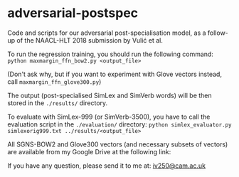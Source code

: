 # adversarial-postspec
Code and scripts for our adversarial post-specialisation model, as a follow-up of the NAACL-HLT 2018 submission by Vulić et al.

To run the regression training, you should run the following command:
`python maxmargin_ffn_bow2.py <output_file>`

(Don't ask why, but if you want to experiment with Glove vectors instead, call `maxmargin_ffn_glove300.py`)

The output (post-specialised SimLex and SimVerb words) will be then stored in the `./results/` directory.

To evaluate with SimLex-999 (or SimVerb-3500), you have to call the evaluation script in the `./evaluation/` directory:
`python simlex_evaluator.py simlexorig999.txt ../results/<output_file>`

All SGNS-BOW2 and Glove300 vectors (and necessary subsets of vectors) are available from my Google Drive at the following link:

If you have any question, please send it to me at: iv250@cam.ac.uk
